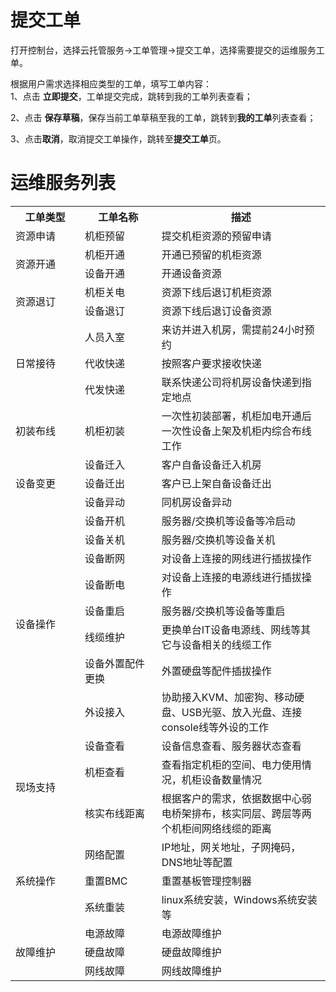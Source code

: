 # 提交工单

打开控制台，选择云托管服务->工单管理->提交工单，选择需要提交的运维服务工单。</br>

根据用户需求选择相应类型的工单，填写工单内容：</br>
1、点击 **立即提交**，工单提交完成，跳转到我的工单列表查看；</br>

2、点击 **保存草稿**，保存当前工单草稿至我的工单，跳转到**我的工单**列表查看；</br>

3、点击**取消**，取消提交工单操作，跳转至**提交工单**页。</br>

# 运维服务列表

<table>
	<tr>
	    <th style="width:200px">工单类型</th>
	    <th style="width:200px">工单名称</th>
	    <th style="width:500px">描述</th>  
	</tr >
	<tr>
	    <td >资源申请</td>
	    <td>机柜预留</td>
	    <td>提交机柜资源的预留申请</td>
	</tr>
	<tr >
	    <td rowspan="2">资源开通</td>
	    <td>机柜开通</td>
	    <td>开通已预留的机柜资源</td>
	</tr>
	<tr>
	    <td>设备开通</td>
	    <td>开通设备资源</td>
	</tr>
	<tr >
	    <td rowspan="2">资源退订</td>
	    <td>机柜关电</td>
	    <td>资源下线后退订机柜资源</td>
	</tr>
	<tr>
	    <td>设备退订</td>
	    <td>资源下线后退订设备资源</td>
	</tr>
	<tr >
	    <td rowspan="3">日常接待</td>
	    <td>人员入室</td>
	    <td>来访并进入机房，需提前24小时预约</td>
	</tr>
	<tr>
	    <td>代收快递</td>
	    <td>按照客户要求接收快递</td>
	</tr>
	<tr>
	    <td>代发快递</td>
	    <td>联系快递公司将机房设备快递到指定地点</td>
	</tr>
	<tr>
	    <td >初装布线</td>
	    <td>机柜初装</td>
	    <td>一次性初装部署，机柜加电开通后一次性设备上架及机柜内综合布线工作</td>
	</tr>
	<tr >
	    <td rowspan="3">设备变更</td>
	    <td>设备迁入</td>
	    <td>客户自备设备迁入机房</td>
	</tr>
	<tr>
	    <td>设备迁出</td>
	    <td>客户已上架自备设备迁出</td>
	</tr>
	<tr>
	    <td>设备异动</td>
	    <td>同机房设备异动</td>
	</tr>
	<tr >
	    <td rowspan="8">设备操作</td>
	    <td>设备开机</td>
	    <td>服务器/交换机等设备等冷启动</td>
	</tr>
	<tr>
	    <td>设备关机</td>
	    <td>服务器/交换机等设备关机</td>
	</tr>
	<tr>
	    <td>设备断网</td>
	    <td>对设备上连接的网线进行插拔操作</td>
	</tr>
	<tr>
	    <td>设备断电</td>
	    <td>对设备上连接的电源线进行插拔操作</td>
	</tr>
	<tr>
	    <td>设备重启</td>
	    <td>服务器/交换机等设备等重启</td>
	</tr>
	<tr>
	    <td>线缆维护</td>
	    <td>更换单台IT设备电源线、网线等其它与设备相关的线缆工作</td>
	</tr>
	<tr>
	    <td>设备外置配件更换</td>
	    <td>外置硬盘等配件插拔操作</td>
	</tr>
	<tr>
	    <td>外设接入</td>
	    <td>协助接入KVM、加密狗、移动硬盘、USB光驱、放入光盘、连接console线等外设的工作</td>
	</tr>
	<tr >
	    <td rowspan="3">现场支持</td>
	    <td>设备查看</td>
	    <td>设备信息查看、服务器状态查看</td>
	</tr>
	<tr>
	    <td>机柜查看</td>
	    <td>查看指定机柜的空间、电力使用情况，机柜设备数量情况</td>
	</tr>
	<tr>
	    <td>核实布线距离</td>
	    <td>根据客户的需求，依据数据中心弱电桥架排布，核实同层、跨层等两个机柜间网络线缆的距离</td>
	</tr>
	<tr >
	    <td rowspan="3">系统操作</td>
	    <td>网络配置</td>
	    <td>IP地址，网关地址，子网掩码，DNS地址等配置</td>
	</tr>
	<tr>
	    <td>重置BMC</td>
	    <td>重置基板管理控制器</td>
	</tr>
	<tr>
	    <td>系统重装</td>
	    <td>linux系统安装，Windows系统安装等</td>
	</tr>
	<tr >
	    <td rowspan="3">故障维护</td>
	    <td>电源故障</td>
	    <td>电源故障维护</td>
	</tr>
	<tr>
	    <td>硬盘故障</td>
	    <td>硬盘故障维护</td>
	</tr>
	<tr>
	    <td>网线故障</td>
	    <td>网线故障维护</td>
	</tr>
</table>

